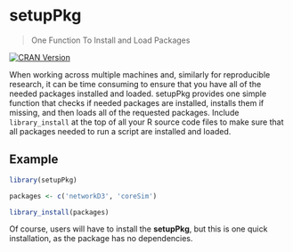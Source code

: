 # setupPkg

> One Function To Install and Load Packages

[![CRAN Version](http://www.r-pkg.org/badges/version/setupPkg)](https://cran.r-project.org/package=setupPkg)

When working across multiple machines and, similarly for
reproducible research, it can be time consuming to ensure that you have
all of the needed packages installed and loaded. setupPkg provides one
simple function that checks if needed packages are installed, installs them
if missing, and then loads all of the requested packages. Include
`library_install` at the top of all your R source code files to make sure that
all packages needed to run a script are installed and loaded.

## Example

```r
library(setupPkg)

packages <- c('networkD3', 'coreSim')

library_install(packages)
```

Of course, users will have to install the **setupPkg**, but this is one
quick installation, as the package has no dependencies.
